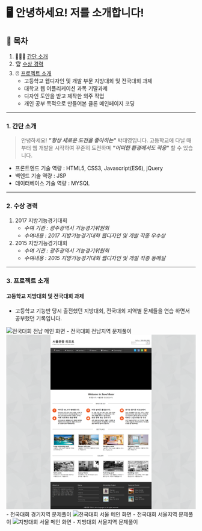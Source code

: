 # **🖥️ 안녕하세요! 저를 소개합니다!**


## 📜 목차
1. 👨🏻‍💻 [간단 소개](#1-간단-소개)
2. 🏆 [수상 경력](#2-수상-경력)
3. ⏰ [프로젝트 소개](#프로젝트-소개)
    - 고등학교 웹디자인 및 개발 부문 지방대회 및 전국대회 과제
    - 대학교 웹 어플리케이션 과목 기말과제
    - 디자인 도안을 받고 제작한 외주 작업
    - 개인 공부 목적으로 만들어본 클론 메인페이지 코딩
---

### 1. 간단 소개

> 안녕하세요! ***"항상 새로운 도전을 좋아하는"*** 박태영입니다.
> 고등학교에 다닐 때부터 웹 개발을 시작하여 꾸준히 도전하며 ***"어떠한 환경에서도 적응"*** 할 수 있습니다.   

- 프론트엔드 기술 역량 : HTML5, CSS3, Javascript(ES6), jQuery
- 백엔드 기술 역량 : JSP
- 데이터베이스 기술 역량 : MYSQL

---

### 2. 수상 경력

1. 2017 지방기능경기대회
    - *수여 기관 : 광주광역시 기능경기위원회*
    - *수여내용 : 2017 지방기능경기대회 웹디자인 및 개발 직종 우수상*
2. 2015 지방기능경기대회
    - *수여 기관 : 광주광역시 기능경기위원회*
    - *수여내용 : 2015 지방기능경기대회 웹디자인 및 개발 직종 동메달*

---

### 3. 프로젝트 소개

#### 고등학교 지방대회 및 전국대회 과제

- 고등학교 기능반 당시 출전했던 지방대회, 전국대회 지역별 문제들을 연습 하면서 공부했던 기록입니다.

<img  src="images/전국대회(전남).png" alt="전국대회 전남 메인 화면" />
  - 전국대회 전남지역 문제풀이
<img  src="images/전국대회(경기).png" alt="전국대회 경기 메인 화면" />
  - 전국대회 경기지역 문제풀이
<img  src="images/전국대회(서울).png" alt="전국대회 서울 메인 화면" />
  - 전국대회 서울지역 문제풀이
<img  src="images/지방대회(서울).png" alt="지방대회 서울 메인 화면" />
  - 지방대회 서울지역 문제풀이
